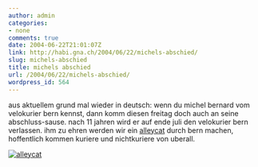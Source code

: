 ```yaml
---
author: admin
categories:
- none
comments: true
date: 2004-06-22T21:01:07Z
link: http://habi.gna.ch/2004/06/22/michels-abschied/
slug: michels-abschied
title: michels abschied
url: /2004/06/22/michels-abschied/
wordpress_id: 564
---
```


aus aktuellem grund mal wieder in deutsch:
wenn du michel bernard vom velokurier bern kennst, dann komm diesen freitag doch auch an seine abschluss-sause.
nach 11 jahren wird er auf ende juli den velokurier bern verlassen. ihm zu ehren werden wir ein  [alleycat](http://habi.gna.ch/blog/mt-search.cgi?IncludeBlogs=1&search=alleycat) durch bern machen, hoffentlich kommen kuriere und nichtkuriere von uberall.

[![alleycat](http://habi.gna.ch/blog/images/alleycat-tm.jpg)](http://habi.gna.ch/blog/images/alleycat.jpg)
